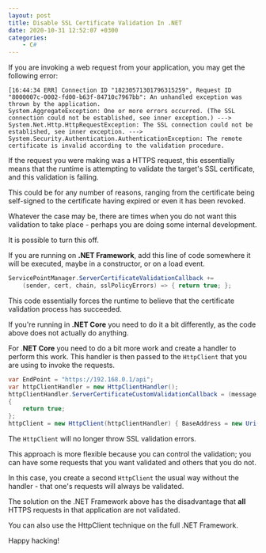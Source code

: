 ```yaml
---
layout: post
title: Disable SSL Certificate Validation In .NET
date: 2020-10-31 12:52:07 +0300
categories:
    - C#
---
```

If you are invoking a web request from your application, you may get the following error:

```plaintext
[16:44:34 ERR] Connection ID "18230571301796315259", Request ID "8000007c-0002-fd00-b63f-84710c7967bb": An unhandled exception was thrown by the application.
System.AggregateException: One or more errors occurred. (The SSL connection could not be established, see inner exception.) ---> System.Net.Http.HttpRequestException: The SSL connection could not be established, see inner exception. ---> System.Security.Authentication.AuthenticationException: The remote certificate is invalid according to the validation procedure.
```

If the request you were making was a HTTPS request, this essentially means that the runtime is attempting to validate the target's SSL certificate, and this validation is failing.

This could be for any number of reasons, ranging from the certificate being self-signed to the certificate having expired or even it has been revoked.

Whatever the case may be, there are times when you do not want this validation to take place - perhaps you are doing some internal development.

It is possible to turn this off.

If you are running on **.NET Framework**, add this line of code somewhere it will be executed, maybe in a constructor, or on a load event.

```csharp
ServicePointManager.ServerCertificateValidationCallback +=
    (sender, cert, chain, sslPolicyErrors) => { return true; };
```

This code essentially forces the runtime to believe that the certificate validation process has succeeded.

If you're running in **.NET Core** you need to do it a bit differently, as the code above does not actually do anything.

For .**NET Core** you need to do a bit more work and create a handler to perform this work. This handler is then passed to the `HttpClient` that you are using to invoke the requests.

```csharp
var EndPoint = "https://192.168.0.1/api";
var httpClientHandler = new HttpClientHandler();
httpClientHandler.ServerCertificateCustomValidationCallback = (message, cert, chain, sslPolicyErrors) =>
{
    return true;
};
httpClient = new HttpClient(httpClientHandler) { BaseAddress = new Uri(EndPoint) };
```

The `HttpClient` will no longer throw SSL validation errors.

This approach is more flexible because you can control the validation; you can have some requests that you want validated and others that you do not. 

In this case, you create a second `HttpClient` the usual way without the handler - that one's requests will always be validated.

The solution on the .NET Framework above has the disadvantage that **all** HTTPS requests in that application are not validated.

You can also use the HttpClient technique on the full .NET Framework.

Happy hacking!